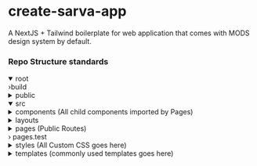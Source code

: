 # create-sarva-app
A NextJS + Tailwind boilerplate for web application that comes with MODS design system by default. 

### Repo Structure standards
<details open>
		<summary>root</summary>
		<span>&rsaquo;build</span>
    <details>
      <summary>public</summary>
      <span>&rsaquo; assets(Brand Assets)</span> <br />
      <span>&rsaquo; icons</span> <br />
      <span>&rsaquo; images</span> <br />
      <span>manifest.json</span> <br />
		</details>
		<details open>
    	<summary>src</summary>
      <details>
		    <summary>components (All child components imported by Pages)</summary>
        <span>Navbar.jsx</span><br />
        <span>&rsaquo; Page1Components(Components for Page1)</span> <br />
        <span>&rsaquo; Page2Components(Components for Page2)</span> <br />
      </details>
       <details>
          <summary>layouts</summary>
          <span>Dashboard.jsx</span><br />
          <span>404.jsx</span><br />
          <span>Footer.jsx</span> <br />
      </details>
      <details>
          <summary>pages (Public Routes)</summary>
          <span>digitalMe.jsx </span> <br />
          <span>permissions.jsx</span> <br />
          <span>activity.jsx</span> <br />
          <span>avatars.jsx</span> <br />
      </details>
      <span>&rsaquo; pages.test</span> <br />
      <details>
          <summary>styles (All Custom CSS goes here)</summary>
          <span>global.css</span><br />
          <span>component1.module.css</span><br />
          <span>component2.module.css</span><br />
      </details>
      <details>
          <summary>templates (commonly used templates goes here)</summary>
          <span>&rsaquo; Buttons</span><br />
          <span>&rsaquo; Cards</span><br />
          <span>&rsaquo; Modals</span><br />
      </details>
    </details>
</details>

